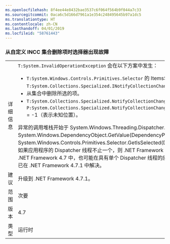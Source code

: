 ```yaml
---
ms.openlocfilehash: 8f4ee44e8432bae3537c6f064f564b9f044a7c33
ms.sourcegitcommit: 0aca6c5d166d7961a1e354c248495645b97a1dc5
ms.translationtype: HT
ms.contentlocale: zh-CN
ms.lasthandoff: 04/01/2019
ms.locfileid: "58761443"
---
```

### <a name="crash-in-selector-when-removing-an-item-from-a-custom-incc-collection"></a>从自定义 INCC 集合删除项时选择器出现故障

|   |   |
|---|---|
|详细信息|<code>T:System.InvalidOperationException</code> 会在以下方案中发生：<ul><li><code>T:System.Windows.Controls.Primitives.Selector</code> 的 ItemsSource 是 <code>T:System.Collections.Specialized.INotifyCollectionChanged</code> 自定义实现的集合。</li><li>从集合中删除所选的项。</li><li><code>T:System.Collections.Specialized.NotifyCollectionChangedEventArgs</code> 中 <code>P:System.Collections.Specialized.NotifyCollectionChangedEventArgs.OldStartingIndex</code> = -1（表示未知位置）。</li></ul>异常的调用堆栈开始于 System.Windows.Threading.Dispatcher.VerifyAccess()、System.Windows.DependencyObject.GetValue(DependencyProperty dp)、System.Windows.Controls.Primitives.Selector.GetIsSelected(DependencyObject element)。如果应用程序的 Dispatcher 线程不止一个，则 .NET Framework 4.5 中可能发生此异常。 在 .NET Framework 4.7 中，也可能在具有单个 Dispatcher 线程的应用程序中发生该异常。 此问题已在 .NET Framework 4.7.1 中解决。|
|建议|升级到 .NET Framework 4.7.1。|
|范围|次要|
|版本|4.7|
|类型|运行时|

